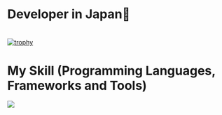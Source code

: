 
# Developer in Japan👋
#
<!-- ![hirosi1900day's GitHub stats](https://github-readme-stats.vercel.app/api?username=hirosi1900day&show_icons=true&theme=vue-dark) -->

<!-- [![Top Langs](https://github-readme-stats.vercel.app/api/top-langs/?username=hirosi1900day&layout=compact&theme=vue-dark)](https://github.com/hirosi1900day/github-readme-stats) -->

[![trophy](https://github-profile-trophy.vercel.app/?username=hirosi1900day&theme=discord)](https://github.com/hirosi1900day/github-profile-trophy)


</p>



# My Skill (Programming Languages, Frameworks and Tools)

<img src="https://skillicons.dev/icons?i=html,css,js,typescript,firebase,react,vue,next,sqlite,mysql,github,vscode,docker,laravel,php,gitlab,jquery,aws,vite,gcp,golang,rails,ruby,ansible,terraform,postgres,kotlin,swift,kotilin" /> <br /><br />


